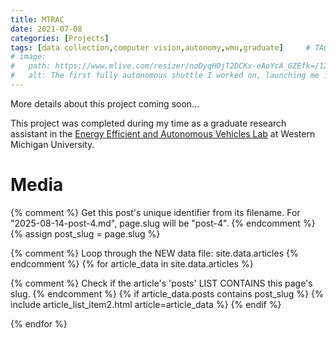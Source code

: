 ```yaml
---
title: MTRAC
date: 2021-07-08
categories: [Projects]
tags: [data collection,computer vision,autonomy,wmu,graduate]     # TAG names should always be lowercase
# image:
#   path: https://www.mlive.com/resizer/noDyqH0jT2DCKx-eAoYcA_GZEfk=/1280x0/smart/arc-anglerfish-arc2-prod-advancelocal.s3.amazonaws.com/public/YQ7FPT657BCL5A7C6Y4GCJG2RE.jpg
#   alt: The first fully autonomous shuttle I worked on, launching me into the automated vehicle research space.
---
```


More details about this project coming soon...

This project was completed during my time as a graduate research assistant in the [Energy Efficient and Autonomous Vehicles Lab](https://wmich.edu/autonomous-vehicles) at Western Michigan University.

# Media

{% comment %}
Get this post's unique identifier from its filename.
For "2025-08-14-post-4.md", page.slug will be "post-4".
{% endcomment %}
{% assign post_slug = page.slug %}

{% comment %}
Loop through the NEW data file: site.data.articles
{% endcomment %}
{% for article_data in site.data.articles %}

{% comment %}
    Check if the article's 'posts' LIST CONTAINS this page's slug.
{% endcomment %}
{% if article_data.posts contains post_slug %}
{% include article_list_item2.html article=article_data %}
{% endif %}

{% endfor %}